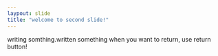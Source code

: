 ```yaml
---
laypout: slide
title: "welcome to second slide!"
---
```

writing somthing.written something
when you want to return, use return button!
